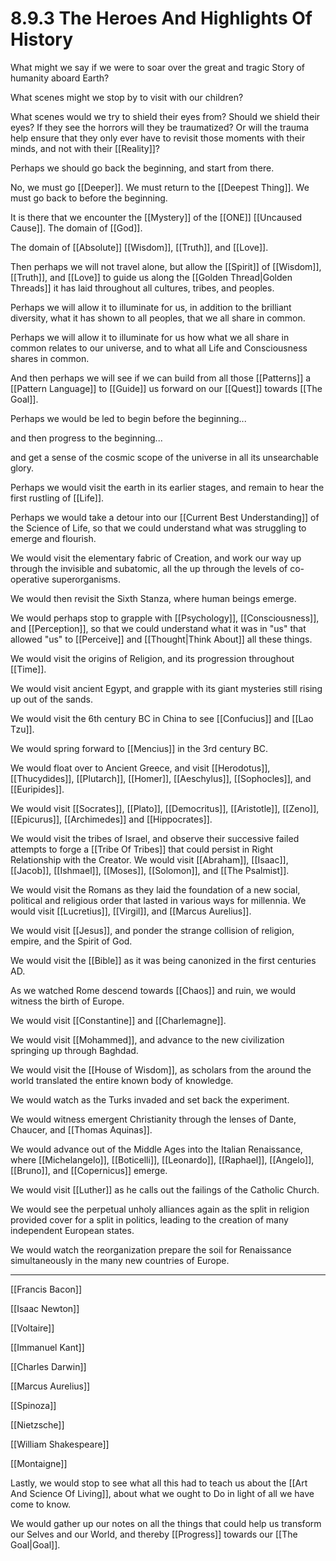 # 8.9.3 The Heroes And Highlights Of History

What might we say if we were to soar over the great and tragic Story of humanity aboard Earth? 

What scenes might we stop by to visit with our children? 

What scenes would we try to shield their eyes from? Should we shield their eyes? If they see the horrors will they be traumatized? Or will the trauma help ensure that they only ever have to revisit those moments with their minds, and not with their [[Reality]]? 

Perhaps we should go back the beginning, and start from there. 

No, we must go [[Deeper]]. We must return to the [[Deepest Thing]]. We must go back to before the beginning. 

It is there that we encounter the [[Mystery]] of the [[ONE]] [[Uncaused Cause]]. The domain of [[God]]. 

The domain of [[Absolute]] [[Wisdom]], [[Truth]], and [[Love]]. 

Then perhaps we will not travel alone, but allow the [[Spirit]] of [[Wisdom]], [[Truth]], and [[Love]] to guide us along the [[Golden Thread|Golden Threads]] it has laid throughout all cultures, tribes, and peoples. 

Perhaps we will allow it to illuminate for us, in addition to the brilliant diversity, what it has shown to all peoples, that we all share in common. 

Perhaps we will allow it to illuminate for us how what we all share in common relates to our universe, and to what all Life and Consciousness shares in common. 

And then perhaps we will see if we can build from all those [[Patterns]] a [[Pattern Language]] to [[Guide]] us forward on our [[Quest]] towards [[The Goal]]. 


Perhaps we would be led to begin before the beginning...

and then progress to the beginning... 

and get a sense of the cosmic scope of the universe in all its unsearchable glory. 

Perhaps we would visit the earth in its earlier stages, and remain to hear the first rustling of [[Life]]. 

Perhaps we would take a detour into our [[Current Best Understanding]] of the Science of Life, so that we could understand what was struggling to emerge and flourish.  

We would visit the elementary fabric of Creation, and work our way up through the invisible and subatomic, all the up through the levels of co-operative superorganisms. 

We would then revisit the Sixth Stanza, where human beings emerge. 

We would perhaps stop to grapple with [[Psychology]], [[Consciousness]], and [[Perception]], so that we could understand what it was in "us" that allowed "us" to [[Perceive]] and [[Thought|Think About]] all these things. 

We would visit the origins of Religion, and its progression throughout [[Time]].  

We would visit ancient Egypt, and grapple with its giant mysteries still rising up out of the sands. 

We would visit the 6th century BC in China to see [[Confucius]] and [[Lao Tzu]]. 

We would spring forward to [[Mencius]] in the 3rd century BC. 

We would float over to Ancient Greece, and visit [[Herodotus]], [[Thucydides]], [[Plutarch]], [[Homer]], [[Aeschylus]], [[Sophocles]], and [[Euripides]].  

We would visit [[Socrates]], [[Plato]], [[Democritus]], [[Aristotle]], [[Zeno]], [[Epicurus]], [[Archimedes]] and [[Hippocrates]]. 

We would visit the tribes of Israel, and observe their successive failed attempts to forge a [[Tribe Of Tribes]] that could persist in Right Relationship with the Creator. We would visit [[Abraham]], [[Isaac]], [[Jacob]], [[Ishmael]], [[Moses]], [[Solomon]], and [[The Psalmist]]. 

We would visit the Romans as they laid the foundation of a new social, political and religious order that lasted in various ways for millennia. We would visit [[Lucretius]], [[Virgil]], and [[Marcus Aurelius]]. 

We would visit [[Jesus]], and ponder the strange collision of religion, empire, and the Spirit of God. 

We would visit the [[Bible]] as it was being canonized in the first centuries AD.  

As we watched Rome descend towards [[Chaos]] and ruin, we would witness the birth of Europe. 

We would visit [[Constantine]] and [[Charlemagne]]. 

We would visit [[Mohammed]], and advance to the new civilization springing up through Baghdad. 

We would visit the [[House of Wisdom]], as scholars from the around the world translated the entire known body of knowledge. 

We would watch as the Turks invaded and set back the experiment. 

We would witness emergent Christianity through the lenses of Dante, Chaucer, and [[Thomas Aquinas]]. 

We would advance out of the Middle Ages into the Italian Renaissance, where [[Michelangelo]], [[Boticelli]], [[Leonardo]], [[Raphael]], [[Angelo]], [[Bruno]], and [[Copernicus]] emerge. 

We would visit [[Luther]] as he calls out the failings of the Catholic Church. 

We would see the perpetual unholy alliances again as the split in religion provided cover for a split in politics, leading to the creation of many independent European states. 

We would watch the reorganization prepare the soil for Renaissance simultaneously in the many new countries of Europe. 

____


[[Francis Bacon]] 

[[Isaac Newton]]  

[[Voltaire]] 

[[Immanuel Kant]] 

[[Charles Darwin]] 

[[Marcus Aurelius]]  

[[Spinoza]]  

[[Nietzsche]] 

[[William Shakespeare]]  

[[Montaigne]] 

Lastly, we would stop to see what all this had to teach us about the [[Art And Science Of Living]], about what we ought to Do in light of all we have come to know. 

We would gather up our notes on all the things that could help us transform our Selves and our World, and thereby [[Progress]] towards our [[The Goal|Goal]]. 